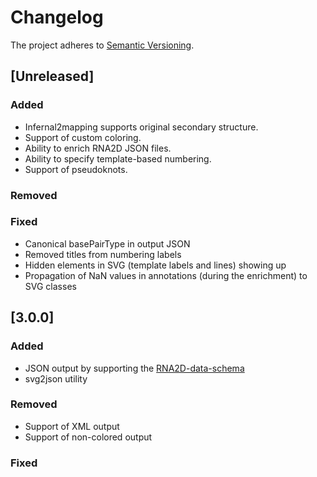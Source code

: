 # Changelog

The project adheres to [Semantic Versioning](https://semver.org/spec/v2.0.0.html).

##  [Unreleased]

### Added

- Infernal2mapping supports original secondary structure.
- Support of custom coloring.
- Ability to enrich RNA2D JSON files.
- Ability to specify template-based numbering.
- Support of pseudoknots.

### Removed

### Fixed

- Canonical basePairType in output JSON
- Removed titles from numbering labels
- Hidden elements in SVG (template labels and lines) showing up 
- Propagation of NaN values in annotations (during the enrichment) to SVG classes

##  [3.0.0]

### Added

- JSON output by supporting the [RNA2D-data-schema](https://github.com/LDWLab/RNA2D-data-schema/)
- svg2json utility

### Removed

- Support of XML output
- Support of non-colored output

### Fixed

